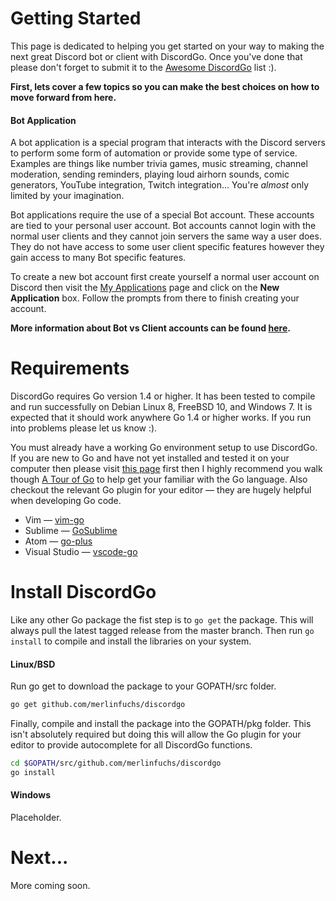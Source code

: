# Getting Started

This page is dedicated to helping you get started on your way to making the
next great Discord bot or client with DiscordGo. Once you've done that please
don't forget to submit it to the
[Awesome DiscordGo](https://github.com/merlinfuchs/discordgo/wiki/Awesome-DiscordGo) list :).

**First, lets cover a few topics so you can make the best choices on how to
move forward from here.**

#### Bot Application

A bot application is a special program that interacts with the Discord servers
to perform some form of automation or provide some type of service. Examples
are things like number trivia games, music streaming, channel moderation,
sending reminders, playing loud airhorn sounds, comic generators, YouTube
integration, Twitch integration... You're _almost_ only limited by your imagination.

Bot applications require the use of a special Bot account. These accounts are
tied to your personal user account. Bot accounts cannot login with the normal
user clients and they cannot join servers the same way a user does. They do not
have access to some user client specific features however they gain access to
many Bot specific features.

To create a new bot account first create yourself a normal user account on
Discord then visit the [My Applications](https://discord.com/developers/applications/me)
page and click on the **New Application** box. Follow the prompts from there
to finish creating your account.

**More information about Bot vs Client accounts can be found [here](https://discord.com/developers/docs/topics/oauth2#bot-vs-user-accounts).**

# Requirements

DiscordGo requires Go version 1.4 or higher. It has been tested to compile and
run successfully on Debian Linux 8, FreeBSD 10, and Windows 7. It is expected
that it should work anywhere Go 1.4 or higher works. If you run into problems
please let us know :).

You must already have a working Go environment setup to use DiscordGo. If you
are new to Go and have not yet installed and tested it on your computer then
please visit [this page](https://golang.org/doc/install) first then I highly
recommend you walk though [A Tour of Go](https://tour.golang.org/welcome/1) to
help get your familiar with the Go language.  Also checkout the relevant Go plugin 
for your editor &mdash; they are hugely helpful when developing Go code.

- Vim &mdash; [vim-go](https://github.com/fatih/vim-go)
- Sublime &mdash; [GoSublime](https://github.com/DisposaBoy/GoSublime)
- Atom &mdash; [go-plus](https://atom.io/packages/go-plus)
- Visual Studio &mdash; [vscode-go](https://github.com/Microsoft/vscode-go)

# Install DiscordGo

Like any other Go package the fist step is to `go get` the package. This will
always pull the latest tagged release from the master branch. Then run
`go install` to compile and install the libraries on your system.

#### Linux/BSD

Run go get to download the package to your GOPATH/src folder.

```sh
go get github.com/merlinfuchs/discordgo
```

Finally, compile and install the package into the GOPATH/pkg folder. This isn't
absolutely required but doing this will allow the Go plugin for your editor to
provide autocomplete for all DiscordGo functions.

```sh
cd $GOPATH/src/github.com/merlinfuchs/discordgo
go install
```

#### Windows

Placeholder.

# Next...

More coming soon.

